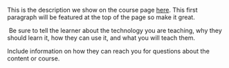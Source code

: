 This is the description we show on the course page [here](https://lab.github.com/harnishkang/python-basics-for-beginners). This first paragraph will be featured at the top of the page so make it great.
​

​
Be sure to tell the learner about the technology you are teaching, why they should learn it, how they can use it, and what you will teach them.
​


Include information on how they can reach you for questions about the content or course. 